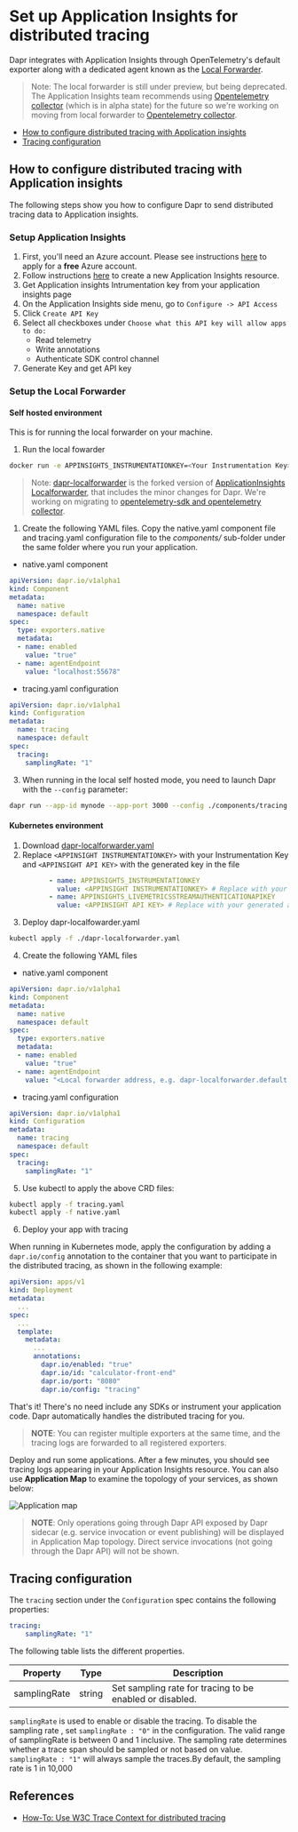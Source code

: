 # Set up Application Insights for distributed tracing

Dapr integrates with Application Insights through OpenTelemetry's default exporter along with a dedicated agent known as the [Local Forwarder](https://docs.microsoft.com/en-us/azure/azure-monitor/app/opencensus-local-forwarder).

> Note: The local forwarder is still under preview, but being deprecated. The Application Insights team recommends using [Opentelemetry collector](https://github.com/open-telemetry/opentelemetry-collector) (which is in alpha state) for the future so we're working on moving from local forwarder to [Opentelemetry collector](https://github.com/open-telemetry/opentelemetry-collector).


 - [How to configure distributed tracing with Application insights](#How-to-configure-distributed-tracing-with-Application-insights)
 - [Tracing configuration](#Tracing-configuration)

## How to configure distributed tracing with Application insights

The following steps show you how to configure Dapr to send distributed tracing data to Application insights.

### Setup Application Insights

1. First, you'll need an Azure account. Please see instructions [here](https://azure.microsoft.com/free/) to apply for a **free** Azure account.
2. Follow instructions [here](https://docs.microsoft.com/en-us/azure/azure-monitor/app/create-new-resource) to create a new Application Insights resource.
3. Get Application insights Intrumentation key from your application insights page
4. On the Application Insights side menu, go to `Configure -> API Access`
5. Click `Create API Key`
6. Select all checkboxes under `Choose what this API key will allow apps to do:`
   - Read telemetry
   - Write annotations
   - Authenticate SDK control channel
7. Generate Key and get API key

### Setup the Local Forwarder

#### Self hosted environment
This is for running the local forwarder on your machine.

1. Run the local fowarder

```bash
docker run -e APPINSIGHTS_INSTRUMENTATIONKEY=<Your Instrumentation Key> -e APPINSIGHTS_LIVEMETRICSSTREAMAUTHENTICATIONAPIKEY=<Your API Key> -d -p 55678:55678 daprio/dapr-localforwarder:latest
```

> Note: [dapr-localforwarder](https://github.com/dapr/ApplicationInsights-LocalForwarder) is the forked version of  [ApplicationInsights Localforwarder](https://github.com/microsoft/ApplicationInsights-LocalForwarder/), that includes the minor changes for Dapr. We're working on migrating to [opentelemetry-sdk and opentelemetry collector](https://opentelemetry.io/).

1. Create the following YAML files. Copy the native.yaml component file and tracing.yaml configuration file  to the *components/* sub-folder under the same folder where you run your application. 

* native.yaml component

```yaml
apiVersion: dapr.io/v1alpha1
kind: Component
metadata:
  name: native
  namespace: default
spec:
  type: exporters.native
  metadata:
  - name: enabled
    value: "true"
  - name: agentEndpoint
    value: "localhost:55678"
```

* tracing.yaml configuration

```yaml
apiVersion: dapr.io/v1alpha1
kind: Configuration
metadata:
  name: tracing
  namespace: default
spec:
  tracing:
    samplingRate: "1"
```

3. When running in the local self hosted mode, you need to launch Dapr with the `--config` parameter:

```bash
dapr run --app-id mynode --app-port 3000 --config ./components/tracing.yaml node app.js
```

#### Kubernetes environment

1. Download [dapr-localforwarder.yaml](./localforwarder/dapr-localforwarder.yaml)
2. Replace `<APPINSIGHT INSTRUMENTATIONKEY>` with your Instrumentation Key and `<APPINSIGHT API KEY>` with the generated key in the file

```yaml
          - name: APPINSIGHTS_INSTRUMENTATIONKEY
            value: <APPINSIGHT INSTRUMENTATIONKEY> # Replace with your ikey
          - name: APPINSIGHTS_LIVEMETRICSSTREAMAUTHENTICATIONAPIKEY
            value: <APPINSIGHT API KEY> # Replace with your generated api key
```

3. Deploy dapr-localfowarder.yaml

```bash
kubectl apply -f ./dapr-localforwarder.yaml
```

4. Create the following YAML files

* native.yaml component

```yaml
apiVersion: dapr.io/v1alpha1
kind: Component
metadata:
  name: native
  namespace: default
spec:
  type: exporters.native
  metadata:
  - name: enabled
    value: "true"
  - name: agentEndpoint
    value: "<Local forwarder address, e.g. dapr-localforwarder.default.svc.cluster.local:55678>"
```

* tracing.yaml configuration 

```yaml
apiVersion: dapr.io/v1alpha1
kind: Configuration
metadata:
  name: tracing
  namespace: default
spec:
  tracing:
    samplingRate: "1"
```

5. Use kubectl to apply the above CRD files:

```bash
kubectl apply -f tracing.yaml
kubectl apply -f native.yaml
```

6. Deploy your app with tracing

When running in Kubernetes mode, apply the configuration by adding a `dapr.io/config` annotation to the container that you want to participate in the distributed tracing, as shown in the following example:

```yaml
apiVersion: apps/v1
kind: Deployment
metadata:
  ...
spec:
  ...
  template:
    metadata:
      ...
      annotations:
        dapr.io/enabled: "true"
        dapr.io/id: "calculator-front-end"
        dapr.io/port: "8080"
        dapr.io/config: "tracing"
```

That's it! There's no need include any SDKs or instrument your application code. Dapr automatically handles the distributed tracing for you.

> **NOTE**: You can register multiple exporters at the same time, and the tracing logs are forwarded to all registered exporters.

Deploy and run some applications. After a few minutes, you should see tracing logs appearing in your Application Insights resource. You can also use **Application Map** to examine the topology of your services, as shown below:

![Application map](../../images/azure-monitor.png)

> **NOTE**: Only operations going through Dapr API exposed by Dapr sidecar (e.g. service invocation or event publishing) will be displayed in Application Map topology. Direct service invocations (not going through the Dapr API) will not be shown.

## Tracing configuration

The `tracing` section under the `Configuration` spec contains the following properties:

```yml
tracing:
    samplingRate: "1"
```

The following table lists the different properties.

Property | Type | Description
---- | ------- | -----------
samplingRate  | string | Set sampling rate for tracing to be enabled or disabled. 


`samplingRate` is used to enable or disable the tracing. To disable the sampling rate ,
set `samplingRate : "0"` in the configuration. The valid range of samplingRate is between 0 and 1 inclusive. The sampling rate determines whether a trace span should be sampled or not based on value. `samplingRate : "1"` will always sample the traces.By default, the sampling rate is 1 in 10,000

## References

* [How-To: Use W3C Trace Context for distributed tracing](../../howto/use-w3c-tracecontext/readme.md)
